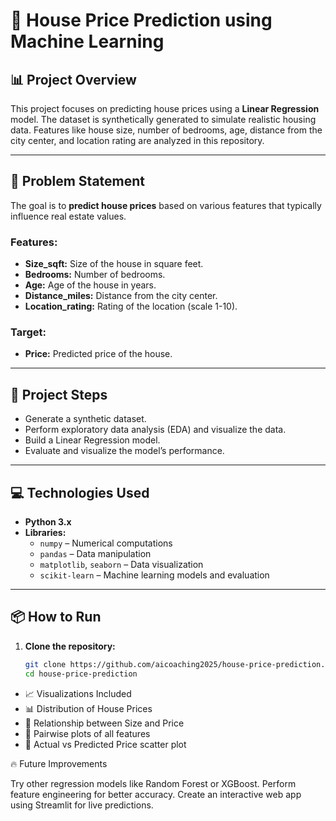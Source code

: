# 🏡 House Price Prediction using Machine Learning

## 📊 Project Overview
This project focuses on predicting house prices using a **Linear Regression** model. The dataset is synthetically generated to simulate realistic housing data. Features like house size, number of bedrooms, age, distance from the city center, and location rating are analyzed in this repository.

---

## 🚀 Problem Statement
The goal is to **predict house prices** based on various features that typically influence real estate values.

### Features:
- **Size_sqft:** Size of the house in square feet.
- **Bedrooms:** Number of bedrooms.
- **Age:** Age of the house in years.
- **Distance_miles:** Distance from the city center.
- **Location_rating:** Rating of the location (scale 1-10).

### Target:
- **Price:** Predicted price of the house.

---

 ## 🚀 Project Steps

- Generate a synthetic dataset.
- Perform exploratory data analysis (EDA) and visualize the data.
- Build a Linear Regression model.
- Evaluate and visualize the model’s performance.

---

## 💻 Technologies Used
- **Python 3.x**  
- **Libraries:**  
  - `numpy` – Numerical computations  
  - `pandas` – Data manipulation  
  - `matplotlib`, `seaborn` – Data visualization  
  - `scikit-learn` – Machine learning models and evaluation  

---

## 📦 How to Run

1. **Clone the repository:**
   ```bash
   git clone https://github.com/aicoaching2025/house-price-prediction.git
   cd house-price-prediction

- 📈 Visualizations Included
- 📊 Distribution of House Prices
- 📏 Relationship between Size and Price
- 🧩 Pairwise plots of all features
- 🎯 Actual vs Predicted Price scatter plot

🔥 Future Improvements

Try other regression models like Random Forest or XGBoost.
Perform feature engineering for better accuracy.
Create an interactive web app using Streamlit for live predictions.

